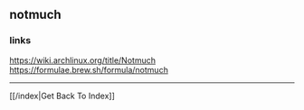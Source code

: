 ## notmuch

### links
https://wiki.archlinux.org/title/Notmuch
https://formulae.brew.sh/formula/notmuch

---

[[/index|Get Back To Index]]
